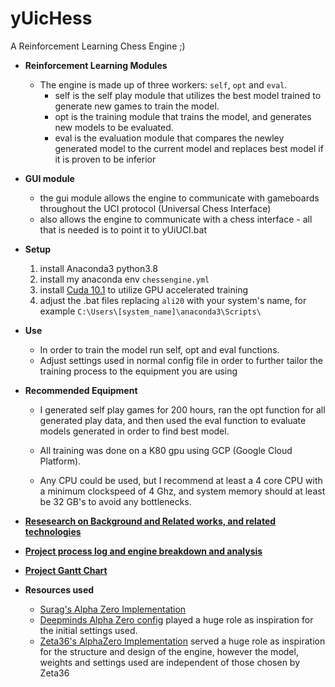 # yUicHess
A Reinforcement Learning Chess Engine ;)
- **Reinforcement Learning Modules**  
	- The engine is made up of three workers: `self`, `opt` and `eval`.
		- self is the self play module that utilizes the best model trained to generate new games to train the model.
		- opt is the training module that trains the model, and generates new models to be evaluated.
		- eval is the evaluation module that compares the newley generated model to the current model and replaces best model if it is proven to be inferior

- **GUI module**	

	- the gui module allows the engine to communicate with gameboards throughout the UCI protocol (Universal Chess Interface)
	- also allows the engine to communicate with a chess interface - all that is needed is to point it to yUiUCI.bat

- **Setup**	

	1. install Anaconda3 python3.8
	2. install my anaconda env `chessengine.yml`
	3. install [Cuda 10.1](https://developer.nvidia.com/cuda-10.1-download-archive-base) to utilize GPU accelerated training
	4. adjust the .bat files replacing `ali20` with your system's name, for example `C:\Users\[system_name]\anaconda3\Scripts\`

- **Use**	
 	- In order to train the model run self, opt and eval functions.
 	- Adjust settings used in normal config file in order to further tailor the training process to the equipment you are using

- **Recommended Equipment**	

	- I generated self play games for 200 hours,  ran the opt function for all generated play data, and then used the eval function to evaluate models generated in order to find best model. 

	- All training was done on a K80 gpu using GCP (Google Cloud Platform).

	- Any CPU could be used, but I recommend at least a 4 core CPU with a minimum clockspeed of 4 Ghz, and system memory should at least be 32 GB's to avoid any bottlenecks.

- [**Resesearch on Background and Related works, and related technologies**](https://docs.google.com/document/d/14dOU6QFc-1rZ_3eqg3ifCOgDc-JjadE_rQyrVHZNdMU/edit?usp=sharing)

- [**Project process log and engine breakdown and analysis**](https://docs.google.com/presentation/d/11OXL5jcayGdL1V-T7D2m4rcXQ_JtFJcp3NWrGJXBp6A/edit?usp=sharing)

- [**Project Gantt Chart**](https://docs.google.com/spreadsheets/d/1DUmkcPceNDXtFXZ1pDVqOrEvx1-5kkgY-qdOPaMNvuQ/edit?usp=sharing)


- **Resources used**
	- [Surag's Alpha Zero Implementation](https://web.stanford.edu/~surag/posts/alphazero.html)
	- [Deepminds Alpha Zero config](https://kstatic.googleusercontent.com/files/2f51b2a749a284c2e2dfa13911da965f4855092a179469aedd15fbe4efe8f8cbf9c515ef83ac03a6515fa990e6f85fd827dcd477845e806f23a17845072dc7bd) played a huge role as inspiration for the initial settings used.
	- [Zeta36's AlphaZero Implementation](https://github.com/Zeta36/chess-alpha-zero) served a huge role as inspiration for the structure and design of the engine, however the model, weights and settings used are independent of those chosen by Zeta36
